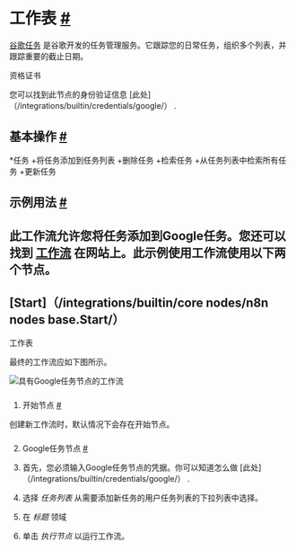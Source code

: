 


 工作表
 [#](#google任务 "永久链接")
===================================================



[谷歌任务](https://tasks.google.com) 
 是谷歌开发的任务管理服务。它跟踪您的日常任务，组织多个列表，并跟踪重要的截止日期。
 




 资格证书
 



 您可以找到此节点的身份验证信息
 [此处]（/integrations/builtin/credentials/google/）
 .
 




 基本操作
 [#](#基本操作 "永久链接")
-----------------------------------------------------------


*任务
	+将任务添加到任务列表
	+删除任务
	+检索任务
	+从任务列表中检索所有任务
	+更新任务



 示例用法
 [#](#示例用法 "永久链接")
-----------------------------------------------------



 此工作流允许您将任务添加到Google任务。您还可以找到
 [工作流](https://n8n.io/workflows/428) 
 在网站上。此示例使用工作流使用以下两个节点。
-
 [Start]（/integrations/builtin/core nodes/n8n nodes base.Start/）
 -
 工作表




 最终的工作流应如下图所示。
 



![具有Google任务节点的工作流](https://d33wubrfki0l68.cloudfront.net/a93e361d1966f7632f9dc9c4acfd4a4940616930/5898c/_images/integrations/builtin/app-nodes/googletasks/workflow.png)



### 
 1. 开始节点
 [#](#1-start-node "永久链接")



 创建新工作流时，默认情况下会存在开始节点。
 


### 
 2. Google任务节点
 [#](#2-google-tasks-node "永久链接")


1. 首先，您必须输入Google任务节点的凭据。你可以知道怎么做
 [此处]（/integrations/builtin/credentials/google/）
 .
2. 选择
 *任务列表*
 从需要添加新任务的用户任务列表的下拉列表中选择。
3. 在
 *标题*
 领域
4. 单击
 *执行节点*
 以运行工作流。




